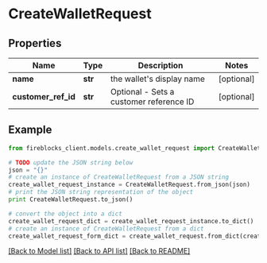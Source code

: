 # CreateWalletRequest


## Properties

Name | Type | Description | Notes
------------ | ------------- | ------------- | -------------
**name** | **str** | the wallet&#39;s display name | [optional] 
**customer_ref_id** | **str** | Optional - Sets a customer reference ID | [optional] 

## Example

```python
from fireblocks_client.models.create_wallet_request import CreateWalletRequest

# TODO update the JSON string below
json = "{}"
# create an instance of CreateWalletRequest from a JSON string
create_wallet_request_instance = CreateWalletRequest.from_json(json)
# print the JSON string representation of the object
print CreateWalletRequest.to_json()

# convert the object into a dict
create_wallet_request_dict = create_wallet_request_instance.to_dict()
# create an instance of CreateWalletRequest from a dict
create_wallet_request_form_dict = create_wallet_request.from_dict(create_wallet_request_dict)
```
[[Back to Model list]](../README.md#documentation-for-models) [[Back to API list]](../README.md#documentation-for-api-endpoints) [[Back to README]](../README.md)


